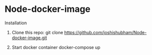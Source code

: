 # Node-docker-image

Installation

1. Clone this repo:
        git clone https://github.com/joshishubham/Node-docker-image.git

3. Start docker container
        docker-compose up